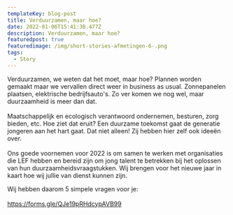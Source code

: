 ```yaml
---
templateKey: blog-post
title: Verduurzamen, maar hoe?
date: 2022-01-06T15:41:38.477Z
description: Verduurzamen, maar hoe?
featuredpost: true
featuredimage: /img/short-stories-afmetingen-6-.png
tags:
  - Story
---
```

Verduurzamen, we weten dat het moet, maar hoe? Plannen worden gemaakt maar we vervallen direct weer in business as usual. Zonnepanelen plaatsen, elektrische bedrijfsauto's. Zo ver komen we nog wel, maar duurzaamheid is meer dan dat. \
\
Maatschappelijk en ecologisch verantwoord ondernemen, besturen, zorg bieden, etc. Hoe ziet dat eruit? Een duurzame toekomst gaat de generatie jongeren aan het hart gaat. Dat niet alleen! Zij hebben hier zelf ook ideeën over.  \
\
Ons goede voornemen voor 2022 is om samen te werken met organisaties die LEF hebben en bereid zijn om jong talent te betrekken bij het oplossen van hun duurzaamheidsvraagstukken. Wij brengen voor het nieuwe jaar in kaart hoe wij jullie van dienst kunnen zijn. 

Wij hebben daarom 5 simpele vragen voor je:\
\
<https://forms.gle/QJe19pRHdcypAVB99>